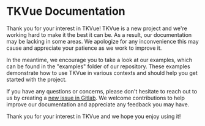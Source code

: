 # TKVue Documentation

Thank you for your interest in TKVue! TKVue is a new project and we're working hard to make it the best it can be. As a result, our documentation may be lacking in some areas. We apologize for any inconvenience this may cause and appreciate your patience as we work to improve it.

In the meantime, we encourage you to take a look at our examples, which can be found in the "examples" folder of our repository. These examples demonstrate how to use TKVue in various contexts and should help you get started with the project.

If you have any questions or concerns, please don't hesitate to reach out to us by creating a [new issue in Gitlab](https://gitlab.com/ikus-soft/tkvue/-/issues/new).
We welcome contributions to help improve our documentation and appreciate any feedback you may have.

Thank you for your interest in TKVue and we hope you enjoy using it!
